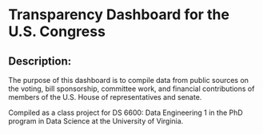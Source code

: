 # Transparency Dashboard for the U.S. Congress 
## Description: 
The purpose of this dashboard is to compile data from public sources on the voting, bill sponsorship, committee work, and financial contributions of members of the U.S. House of representatives and senate. 

Compiled as a class project for DS 6600: Data Engineering 1 in the PhD program in Data Science at the University of Virginia. 
